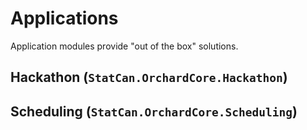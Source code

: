 # Applications

Application modules provide "out of the box" solutions.

## Hackathon (`StatCan.OrchardCore.Hackathon`)

## Scheduling (`StatCan.OrchardCore.Scheduling`)


